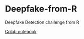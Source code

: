 # Deepfake-from-R
Deepfake Detection challenge from R

[Colab notebook](https://colab.research.google.com/drive/1Wf9aTdcC_YtigjQIYcG8zJqq2q_vpZR9?usp=sharing)